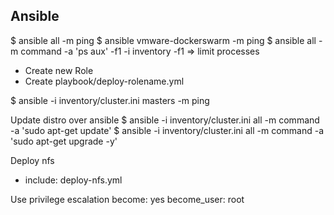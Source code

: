 <!-- TITLE: Ansible -->
<!-- SUBTITLE: A quick summary of Ansible -->

## Ansible

$ ansible all -m ping
$ ansible vmware-dockerswarm -m ping
$ ansible all -m command -a 'ps aux' -f1 -i inventory
	-f1 => limit processes

- Create new Role
- Create playbook/deploy-rolename.yml

$ ansible -i inventory/cluster.ini masters -m ping

Update distro over ansible
$ ansible -i inventory/cluster.ini all -m command -a 'sudo apt-get update'
$ ansible -i inventory/cluster.ini all -m command -a 'sudo apt-get upgrade -y'

Deploy nfs
- include: deploy-nfs.yml


Use privilege escalation
  become: yes
  become_user: root